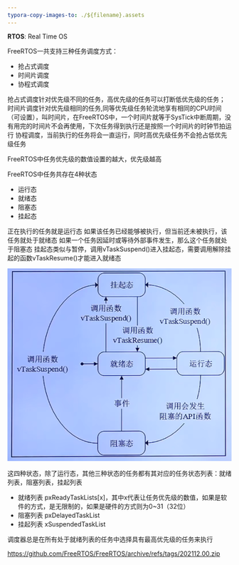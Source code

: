 ```yaml
---
typora-copy-images-to: ./${filename}.assets
---
```


**RTOS**: Real Time OS



FreeRTOS一共支持三种任务调度方式：

- 抢占式调度
- 时间片调度
- 协程式调度

抢占式调度针对优先级不同的任务，高优先级的任务可以打断低优先级的任务；
时间片调度针对优先级相同的任务,同等优先级任务轮流地享有相同的CPU时间（可设置），叫时间片，在FreeRTOS中，一个时间片就等于SysTick中断周期，没有用完的时间片不会再使用，下次任务得到执行还是按照一个时间片的时钟节拍运行
协程调度，当前执行的任务将会一直运行，同时高优先级任务不会抢占低优先级任务

FreeRTOS中任务优先级的数值设置的越大，优先级越高



FreeRTOS中任务共存在4种状态

- 运行态
- 就绪态
- 阻塞态
- 挂起态

正在执行的任务就是运行态
如果该任务已经能够被执行，但当前还未被执行，该任务就处于就绪态
如果一个任务因延时或等待外部事件发生，那么这个任务就处于阻塞态
挂起态类似与暂停，调用vTaskSuspend()进入挂起态，需要调用解除挂起的函数vTaskResume()才能进入就绪态

![image-20250313183650152](freertos.assets/image-20250313183650152.png)

这四种状态，除了运行态，其他三种状态的任务都有其对应的任务状态列表：就绪列表，阻塞列表，挂起列表
- 就绪列表 pxReadyTaskLists[x]，其中x代表让任务优先级的数值，如果是软件的方式，是无限制的，如果是硬件的方式则为0~31（32位）
- 阻塞列表 pxDelayedTaskList
- 挂起列表 xSuspendedTaskList

调度器总是在所有处于就绪列表的任务中选择具有最高优先级的任务来执行



https://github.com/FreeRTOS/FreeRTOS/archive/refs/tags/202112.00.zip